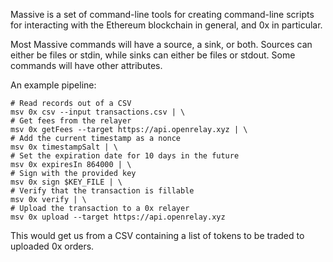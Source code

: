 Massive is a set of command-line tools for creating command-line scripts for
interacting with the Ethereum blockchain in general, and 0x in particular.

Most Massive commands will have a source, a sink, or both. Sources can either
be files or stdin, while sinks can either be files or stdout. Some commands
will have other attributes.

An example pipeline:

    # Read records out of a CSV
    msv 0x csv --input transactions.csv | \
    # Get fees from the relayer
    msv 0x getFees --target https://api.openrelay.xyz | \
    # Add the current timestamp as a nonce
    msv 0x timestampSalt | \
    # Set the expiration date for 10 days in the future
    msv 0x expiresIn 864000 | \
    # Sign with the provided key
    msv 0x sign $KEY_FILE | \
    # Verify that the transaction is fillable
    msv 0x verify | \
    # Upload the transaction to a 0x relayer
    msv 0x upload --target https://api.openrelay.xyz

This would get us from a CSV containing a list of tokens to be traded to
uploaded 0x orders.
